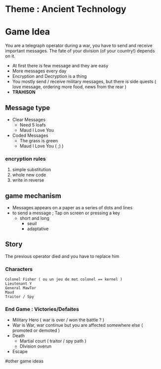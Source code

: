 # Theme : Ancient Technology

# Game Idea 
You are a telegraph operator during a war, you have to send and receive important messages. The fate of your division (of your country!) depends on it.

* At first there is few message and they are easy
* More messages every day
* Encryption and Decryption is a thing
* You mostly send / receive military messages, but there is side quests ( love message, ordering more food, news from the rear ) 
* __TRAHISON__

## Message type

* Clear Messages
    - Need 5 loafs
    - Maud I Love You 
* Coded Messages
    - The grass is green 
    - Maud I Love You ( ;) ) 

### encryption rules

1. simple substitution 
2. whole new code 
3. write in reverse 


## game mechanism

* Messages appears on a paper as a series of dots and lines
* to send a message ; Tap on screen or pressing a key
    - short and long 
         - seuil
        -  adaptative 

## Story

The previous operator died and you have to replace him

### Characters
	Colonel Fisher ( ou un jeu de mot colonel == kernel )
	Lieutenant Y
	General MawTor
	Maud
	Traitor / Spy 

### End Game : Victories/Defaites

* Military Hero ( war is over / won the battle ? ) 
* War is War, war continue but you are affected somewhere else ( promoted or demoted )
* Death 
    - Martial court ( traitor / spy path ) 
    - DIvision overun 
* Escape 


#other game ideas

